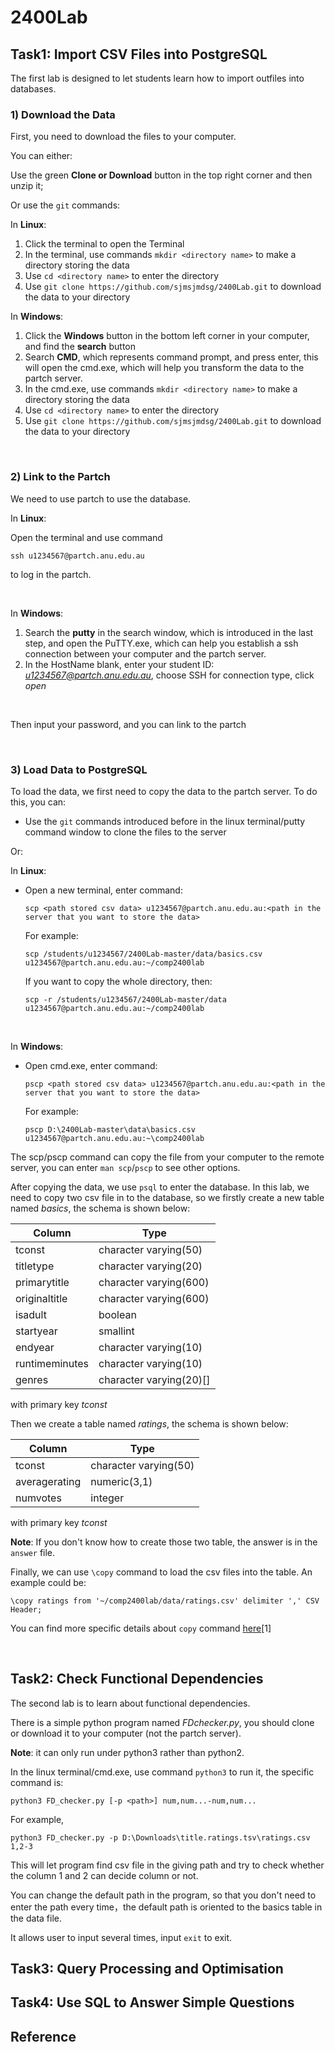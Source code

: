 # 2400Lab
## Task1: Import CSV Files into PostgreSQL
The first lab is designed to let students learn how to import outfiles into databases.

### 1) Download the Data
First, you need to download the files to your computer. 

You can either:

Use the green **Clone or Download** button in the top right corner and then unzip it;

Or use the `git` commands:

In **Linux**:

1. Click the terminal to open the Terminal
2. In the terminal, use commands `mkdir <directory name>` to make a directory storing the data
3. Use `cd <directory name>` to enter the directory
4. Use `git clone https://github.com/sjmsjmdsg/2400Lab.git` to download the data to your directory 


In **Windows**:

1. Click the **Windows** button in the bottom left corner in your computer, and find the **search** button
2. Search **CMD**, which represents command prompt, and press enter, this will open the cmd.exe, which will help you transform the data to the partch server.
3. In the cmd.exe, use commands `mkdir <directory name>` to make a directory storing the data
4. Use `cd <directory name>` to enter the directory
5. Use `git clone https://github.com/sjmsjmdsg/2400Lab.git` to download the data to your directory

</br>

### 2) Link to the Partch
We need to use partch to use the database. 

In **Linux**:

Open the terminal and use command

    ssh u1234567@partch.anu.edu.au

to log in the partch.


</br>


In **Windows**:

1. Search the **putty** in the search window, which is introduced in the last step, and open the PuTTY.exe, which can help you establish a ssh connection between your computer and the partch server.
2. In the HostName blank, enter your student ID: *u1234567@partch.anu.edu.au*, choose SSH for connection type, click *open*

</br>

Then input your password, and you can link to the partch

</br>

### 3) Load Data to PostgreSQL
To load the data, we first need to copy the data to the partch server. To do this, you can:

- Use the `git` commands introduced before in the linux terminal/putty command window to clone the files to the server

Or:

In **Linux**:

- Open a new terminal, enter command:

      scp <path stored csv data> u1234567@partch.anu.edu.au:<path in the server that you want to store the data>
      
    For example:
    
      scp /students/u1234567/2400Lab-master/data/basics.csv u1234567@partch.anu.edu.au:~/comp2400lab
      
    If you want to copy the whole directory, then:
    
      scp -r /students/u1234567/2400Lab-master/data u1234567@partch.anu.edu.au:~/comp2400lab
      
</br>

In **Windows**:

- Open cmd.exe, enter command:

      pscp <path stored csv data> u1234567@partch.anu.edu.au:<path in the server that you want to store the data>

    For example: 

      pscp D:\2400Lab-master\data\basics.csv u1234567@partch.anu.edu.au:~\comp2400lab

The scp/pscp command can copy the file from your computer to the remote server, you can enter `man scp`/`pscp` to see other options.

After copying the data, we use `psql` to enter the database. In this lab, we need to copy two csv file in to the database, so we firstly create a new table named *basics*, the schema is shown below:

|Column|Type|
|------|------|
| tconst         | character varying(50)   |
| titletype      | character varying(20)   |
| primarytitle   | character varying(600)  |
| originaltitle  | character varying(600)  |
| isadult        | boolean                 |
| startyear      | smallint                |
| endyear        | character varying(10)   |
| runtimeminutes | character varying(10)   |
| genres         | character varying(20)[] |

with primary key *tconst*

Then we create a table named *ratings*, the schema is shown below:

|Column|Type|
|------|------|
| tconst        | character varying(50) |
| averagerating | numeric(3,1)          |
| numvotes      | integer               |

with primary key *tconst*

**Note**: If you don't know how to create those two table, the answer is in the `answer` file.

Finally, we can use `\copy` command to load the csv files into the table. An example could be:

    \copy ratings from '~/comp2400lab/data/ratings.csv' delimiter ',' CSV Header;

You can find more specific details about `copy` command [here](http://www.postgres.cn/docs/9.3/sql-copy.html)[1]

</br>

## Task2: Check Functional Dependencies
The second lab is to learn about functional dependencies.

There is a simple python program named *FDchecker.py*, you should clone or download it to your computer (not the partch server).

**Note**: it can only run under python3 rather than python2.

In the linux terminal/cmd.exe, use command `python3` to run it, the specific command is:

    python3 FD_checker.py [-p <path>] num,num...-num,num...
    
For example,

    python3 FD_checker.py -p D:\Downloads\title.ratings.tsv\ratings.csv 1,2-3
    
This will let program find csv file in the giving path and try to check whether the column 1 and 2 can decide column or not.

You can change the default path in the program, so that you don't need to enter the path every time，the default path is oriented to the basics table in the data file.

It allows user to input several times, input `exit` to exit.

## Task3: Query Processing and Optimisation

## Task4: Use SQL to Answer Simple Questions

## Reference


